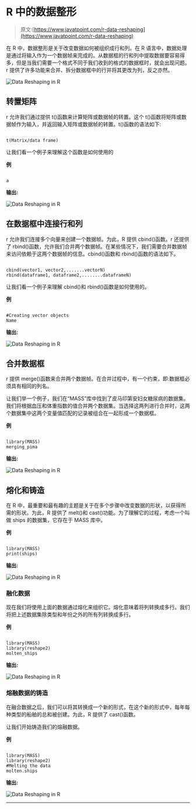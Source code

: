 # R 中的数据整形

> 原文:[https://www.javatpoint.com/r-data-reshaping](https://www.javatpoint.com/r-data-reshaping)

在 R 中，数据整形是关于改变数据如何被组织成行和列。在 R 语言中，数据处理是通过将输入作为一个数据帧来完成的。从数据框的行和列中提取数据要容易得多，但是当我们需要一个格式不同于我们收到的格式的数据框时，就会出现问题。r 提供了许多功能来合并、拆分数据框中的行并将其更改为列，反之亦然。

![Data Reshaping in R](../Images/594288d7d29d6b9a9e05792f9455118c.png)

## 转置矩阵

r 允许我们通过提供 t()函数来计算矩阵或数据帧的转置。这个 t()函数将矩阵或数据帧作为输入，并返回输入矩阵或数据帧的转置。t()函数的语法如下:

```

t(Matrix/data frame)

```

让我们看一个例子来理解这个函数是如何使用的

**例**

```

a 
```

**输出:**

![Data Reshaping in R](../Images/56af612655cf85ee2f79b1299bf90e04.png)

## 在数据框中连接行和列

r 允许我们连接多个向量来创建一个数据帧。为此，R 提供 cbind()函数。r 还提供了 rbind()函数，允许我们合并两个数据帧。在某些情况下，我们需要合并数据帧来访问依赖于这两个数据帧的信息。cbind()函数和 rbind()函数的语法如下。

```

cbind(vector1, vector2,.......vectorN)
rbind(dataframe1, dataframe2,........dataframeN)

```

让我们看一个例子来理解 cbind()和 rbind()函数是如何使用的。

**例**

```

#Creating vector objects
Name 
```

**输出:**

![Data Reshaping in R](../Images/697d73075bba7f24437fe91df13c2192.png)

## 合并数据框

r 提供 merge()函数来合并两个数据帧。在合并过程中，有一个约束，即:数据框必须具有相同的列名。

让我们举一个例子，我们在“MASS”库中找到了皮马印第安妇女糖尿病的数据集。我们将根据血压和体重指数的值合并两个数据集。当选择这两列进行合并时，这两个数据集中这两个变量值匹配的记录被组合在一起形成一个数据框。

**例**

```

library(MASS)
merging_pima
```

**输出:**

![Data Reshaping in R](../Images/f879ac38e0ed1f621ab59bef644c9116.png)

## 熔化和铸造

在 R 中，最重要和最有趣的主题是关于在多个步骤中改变数据的形状，以获得所需的形状。为此，R 提供了 melt()和 cast()功能。为了理解它的过程，考虑一个叫做 ships 的数据集，它存在于 MASS 库中。

**例**

```

library(MASS)
print(ships)

```

**输出:**

![Data Reshaping in R](../Images/eafb2720eaab0f97730d9d3a74fb0c66.png)

### 融化数据

现在我们将使用上面的数据通过熔化来组织它。熔化意味着将列转换成多行。我们将把上述数据集除类型和年份之外的所有列转换成多行。

**例**

```

library(MASS)
library(reshape2)
molten_ships 
```

**输出:**

![Data Reshaping in R](../Images/1261890bcd792885ee8886cabe43cfe0.png)

### 熔融数据的铸造

在融合数据之后，我们可以将其转换成一个新的形式，在这个新的形式中，每年每种类型的船舶的总和被创建。为此，R 提供了 cast()函数。

让我们开始铸造我们的熔融数据。

**例**

```

library(MASS)
library(reshape2)
#Melting the data
molten.ships 
```

**输出:**

![Data Reshaping in R](../Images/2ebdb6560e3194dd3a35ba3342df8540.png)

* * *